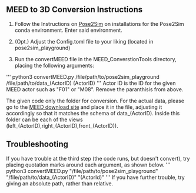 ## MEED to 3D Conversion Instructions

1. Follow the Instructions on [Pose2Sim](https://github.com/perfanalytics/pose2sim) on installations for the Pose2Sim conda environment. Enter said environment. 

2. (Opt.) Adjust the Config.toml file to your liking (located in pose2sim_playground)

3. Run the convertMEED file in the MEED_ConverstionTools directory, placing the following arguments:  

'''
python3 convertMEED.py /file/path/to/pose2sim_playground /file/path/to/data_(ActorID) (ActorID)
'''
Actor ID is the ID for the given MEED actor such as "F01" or "M08". Remove the paranthisis from above. 

The given code only the folder for conversion. For the actual data, please go to the [MEED download site](https://zenodo.org/records/8185369) and place it in the file, adjusting it accordingly so that it matches the schema of data_(ActorID). Inside this folder can be each of the views (left_(ActorID),right_(ActorID),front_(ActorID)).

## Troubleshooting
If you have trouble at the third step (the code runs, but doesn't convert), try placing quotation marks around each argument, as shown below.
'''
python3 convertMEED.py "/file/path/to/pose2sim_playground" "/file/path/to/data_(ActorID)" "(ActorId)"
'''
If you have further trouble, try giving an absolute path, rather than relative. 